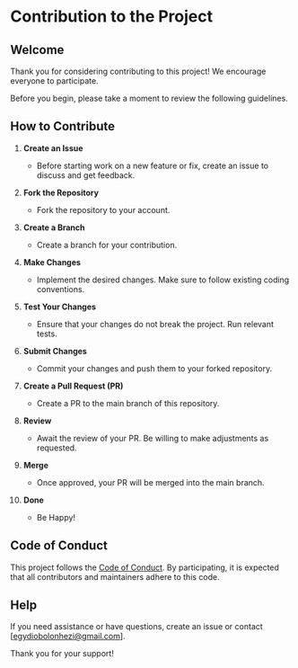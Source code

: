 # Contribution to the Project

## Welcome

Thank you for considering contributing to this project! We encourage everyone to participate.

Before you begin, please take a moment to review the following guidelines.

## How to Contribute

1. **Create an Issue**
    - Before starting work on a new feature or fix, create an issue to discuss and get feedback.

2. **Fork the Repository**
    - Fork the repository to your account.

3. **Create a Branch**
    - Create a branch for your contribution.

4. **Make Changes**
    - Implement the desired changes. Make sure to follow existing coding conventions.

5. **Test Your Changes**
    - Ensure that your changes do not break the project. Run relevant tests.

6. **Submit Changes**
    - Commit your changes and push them to your forked repository.

7. **Create a Pull Request (PR)**
    - Create a PR to the main branch of this repository.

8. **Review**
    - Await the review of your PR. Be willing to make adjustments as requested.

9. **Merge**
    - Once approved, your PR will be merged into the main branch.

10. **Done**
    - Be Happy!

## Code of Conduct

This project follows the [Code of Conduct](https://github.com/EgydioBNeto/events-api/blob/main/.github/CODE_OF_CONDUCT.md). By participating, it is expected that all contributors and maintainers adhere to this code.

## Help

If you need assistance or have questions, create an issue or contact [egydiobolonhezi@gmail.com].

Thank you for your support!
